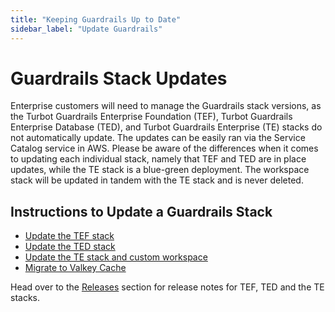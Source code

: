 ```yaml
---
title: "Keeping Guardrails Up to Date"
sidebar_label: "Update Guardrails"
---
```


# Guardrails Stack Updates

Enterprise customers will need to manage the Guardrails stack versions, as the
Turbot Guardrails Enterprise Foundation (TEF), Turbot Guardrails Enterprise Database (TED), and Turbot Guardrails
Enterprise (TE) stacks do not automatically update. The updates can be easily
ran via the Service Catalog service in AWS. Please be aware of the differences
when it comes to updating each individual stack, namely that TEF and TED are in
place updates, while the TE stack is a blue-green deployment. The workspace
stack will be updated in tandem with the TE stack and is never deleted.

## Instructions to Update a Guardrails Stack

- [Update the TEF stack](guides/hosting-guardrails/updating-stacks/update-tef)
- [Update the TED stack](guides/hosting-guardrails/updating-stacks/update-ted)
- [Update the TE stack and custom workspace](guides/hosting-guardrails/updating-stacks/update-workspace)
- [Migrate to Valkey Cache](guides/hosting-guardrails/updating-stacks/valkey-migration)

Head over to the [Releases](/guardrails/changelog) section for release notes for TEF, TED and the TE stacks.